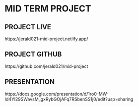 <h1>MID TERM PROJECT</h1>

<h2>PROJECT LIVE </h2>
https://jerald021-mid-project.netlify.app/

<h2>PROJECT GITHUB </h2>
https://github.com/jerald021/mid-project

<h2> PRESENTATION</h2>
https://docs.google.com/presentation/d/1ro0-MW-Id4Yl29SWavsM_gxRybGOjAFq7RSbenSS1j0/edit?usp=sharing
